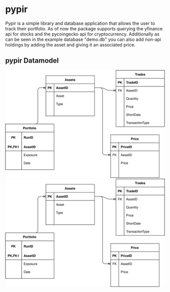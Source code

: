 # pypir

Pypir is a simple library and database application that allows the user to track their portfolio.
As of now the package supports querying the yfinance api for stocks and the pycoingecko api for cryptocurrency.
Additionally as can be seen in the example database "demo.db" you can also add non-api holdings by adding the asset and giving it an associated price.

## pypir Datamodel
![Alt text](./PypirDataModel.svg)
<img src="./PypirDataModel.svg">



